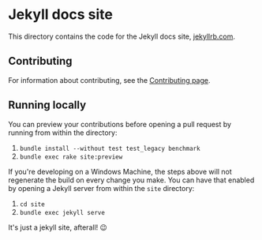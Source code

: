# Jekyll docs site

This directory contains the code for the Jekyll docs site, [jekyllrb.com](http://jekyllrb.com/).

## Contributing

For information about contributing, see the [Contributing page](http://jekyllrb.com/docs/contributing/).

## Running locally

You can preview your contributions before opening a pull request by running from within the directory:

1. `bundle install --without test test_legacy benchmark`
2. `bundle exec rake site:preview`

If you're developing on a Windows Machine, the steps above will not regenerate the build on every change you make. You can have that enabled by opening a Jekyll server from within the `site` directory:

1. `cd site`
2. `bundle exec jekyll serve`

It's just a jekyll site, afterall! :wink:
